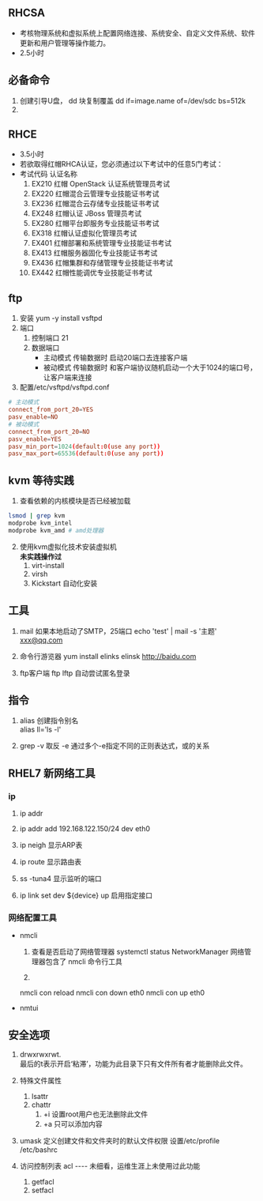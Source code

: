 ## RHCSA
- 考核物理系统和虚拟系统上配置网络连接、系统安全、自定义文件系统、软件更新和用户管理等操作能力。
- 2.5小时

## 必备命令
1. 创建引导U盘， dd 块复制覆盖
dd  if=image.name of=/dev/sdc bs=512k
2. 


## RHCE
- 3.5小时
- 若欲取得红帽RHCA认证，您必须通过以下考试中的任意5门考试：
- 考试代码 认证名称
    1. EX210 红帽 OpenStack 认证系统管理员考试
    2. EX220 红帽混合云管理专业技能证书考试
    3. EX236 红帽混合云存储专业技能证书考试
    4. EX248 红帽认证 JBoss 管理员考试
    5. EX280 红帽平台即服务专业技能证书考试
    6. EX318 红帽认证虚拟化管理员考试
    7. EX401 红帽部署和系统管理专业技能证书考试
    8. EX413 红帽服务器固化专业技能证书考试
    9. EX436 红帽集群和存储管理专业技能证书考试
    10. EX442 红帽性能调优专业技能证书考试

## ftp
1. 安装
yum -y install vsftpd
2. 端口
    1. 控制端口 21
    2. 数据端口 
        - 主动模式 传输数据时 启动20端口去连接客户端
        - 被动模式 传输数据时 和客户端协议随机启动一个大于1024的端口号，让客户端来连接
3. 配置/etc/vsftpd/vsftpd.conf
```conf
# 主动模式
connect_from_port_20=YES
pasv_enable=NO
# 被动模式
connect_from_port_20=NO
pasv_enable=YES
pasv_min_port=1024(default:0(use any port))
pasv_max_port=65536(default:0(use any port))
```

## kvm  等待实践
1. 查看依赖的内核模块是否已经被加载
```bash
lsmod | grep kvm
modprobe kvm_intel
modprobe kvm_amd # amd处理器
```
2. 使用kvm虚拟化技术安装虚拟机  
    **未实践操作过**  
    1. virt-install
    2. virsh
    3. Kickstart 自动化安装

## 工具
1. mail
如果本地启动了SMTP，25端口
echo 'test' | mail -s '主题'   xxx@qq.com

2. 命令行游览器
yum install elinks
elinsk http://baidu.com

3. ftp客户端
ftp
lftp 自动尝试匿名登录

## 指令
1. alias
创建指令别名  
alias ll='ls -l'

2. grep
-v 取反
-e 通过多个-e指定不同的正则表达式，或的关系

## RHEL7 新网络工具
### ip
1. ip addr
2. ip addr add 192.168.122.150/24 dev eth0
3. ip neigh 显示ARP表
4. ip route 显示路由表
5. ss -tuna4 显示监听的端口

6. ip link set dev ${device} up 启用指定接口

### 网络配置工具
- nmcli
    1. 查看是否启动了网络管理器
    systemctl status NetworkManager
    网络管理器包含了 nmcli 命令行工具

    2. 
    nmcli con reload
    nmcli con down eth0
    nmcli con up eth0

- nmtui

## 安全选项
1. drwxrwxrwt.  
最后的t表示开启‘粘滞’，功能为此目录下只有文件所有者才能删除此文件。

2. 特殊文件属性
    1. lsattr
    2. chattr 
        1. +i  设置root用户也无法删除此文件
        2. +a 只可以添加内容

3. umask
定义创建文件和文件夹时的默认文件权限
设置/etc/profile /etc/bashrc

4. 访问控制列表 acl  ---- 未细看，运维生涯上未使用过此功能
    1. getfacl
    2. setfacl